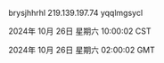 brysjhhrhl 219.139.197.74 yqqlmgsycl

2024年 10月 26日 星期六 10:00:02 CST

2024年 10月 26日 星期六 02:00:02 GMT
